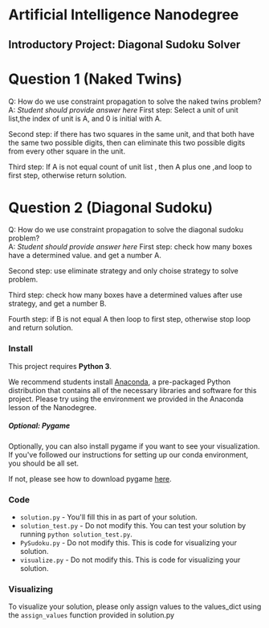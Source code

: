 # Artificial Intelligence Nanodegree
## Introductory Project: Diagonal Sudoku Solver

# Question 1 (Naked Twins)
Q: How do we use constraint propagation to solve the naked twins problem?  
A: *Student should provide answer here*
First step:
Select a unit of unit list,the index of unit is A,
and 0 is initial with A.

Second step:
if there has two squares in the same unit,
and that both have the same two possible digits,
then can eliminate this two possible digits from every other square in the unit.

Third step:
If A is not equal count of unit list ,
then A plus one ,and loop to first step,
otherwise return solution.


# Question 2 (Diagonal Sudoku)
Q: How do we use constraint propagation to solve the diagonal sudoku problem?  
A: *Student should provide answer here*
First step:
check how many boxes have a determined value.
and get a number A. 

Second step:
use eliminate strategy and only choise strategy to solve problem.

Third step:
check how many boxes have a determined values after use strategy,
and get a number B.
 
Fourth step:
if B is not equal A then loop to first step,
otherwise stop loop and return solution.




### Install

This project requires **Python 3**.

We recommend students install [Anaconda](https://www.continuum.io/downloads), a pre-packaged Python distribution that contains all of the necessary libraries and software for this project. 
Please try using the environment we provided in the Anaconda lesson of the Nanodegree.

##### Optional: Pygame

Optionally, you can also install pygame if you want to see your visualization. If you've followed our instructions for setting up our conda environment, you should be all set.

If not, please see how to download pygame [here](http://www.pygame.org/download.shtml).

### Code

* `solution.py` - You'll fill this in as part of your solution.
* `solution_test.py` - Do not modify this. You can test your solution by running `python solution_test.py`.
* `PySudoku.py` - Do not modify this. This is code for visualizing your solution.
* `visualize.py` - Do not modify this. This is code for visualizing your solution.

### Visualizing

To visualize your solution, please only assign values to the values_dict using the ```assign_values``` function provided in solution.py

